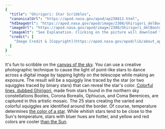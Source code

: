 ```yaml
---
{
  "title": "Ghirigori: Star Scribbles",
  "canonicalUrl": "https://apod.nasa.gov/apod/ap230812.html",
  "hdImageUrl": "https://apod.nasa.gov/apod/image/2308/Ghirigori_delBooteCoronaBorealeOfiucoeChiomadiBerenice.jpg",
  "imageUrl": "https://apod.nasa.gov/apod/image/2308/Ghirigori_delBooteCoronaBorealeOfiucoeChiomadiBerenice1024.jpg",
  "imageAlt": "See Explanation. Clicking on the picture will download the highest resolution version available.",
  "credit": [
    "Image Credit & [Copyright](https://apod.nasa.gov/apod/lib/about_apod.html#srapply): [Paolo Palma](http://www.unsaltonelcielo.it/)"
  ]
}
---
```


It's fun to scribble on the [canvas of the sky](https://apod.nasa.gov/apod/ap230604.html). You can use a creative photographic technique to cause the light of point-like stars to dance across a digital image by tapping lightly on the telescope while making an exposure. The result will be a squiggly line traced by the star (or two squiggles traced by binary stars) that can reveal the star's color. [Colorful lines, dubbed Ghirigori,](http://www.unsaltonelcielo.it/i-ghirigori-delle-stelle-piu-luminose-del-cielo/) made from stars found in the northern sky constellations Bootes, Corona Borealis, Ophiucus, and Coma Berenices, are captured in this artistic mosaic. The 25 stars creating the varied and colorful squiggles are identified around the border. Of course, temperature determines [the color of a star](https://apod.nasa.gov/apod/ap151224.html). While whitish stars tend to be close to the Sun's temperature, stars with bluer hues are hotter, and yellow and red colors are cooler [than the Sun](https://apod.nasa.gov/apod/ap190613.html).
